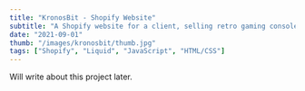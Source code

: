 ```yaml
---
title: "KronosBit - Shopify Website"
subtitle: "A Shopify website for a client, selling retro gaming consoles."
date: "2021-09-01"
thumb: "/images/kronosbit/thumb.jpg"
tags: ["Shopify", "Liquid", "JavaScript", "HTML/CSS"]
---
```


Will write about this project later.